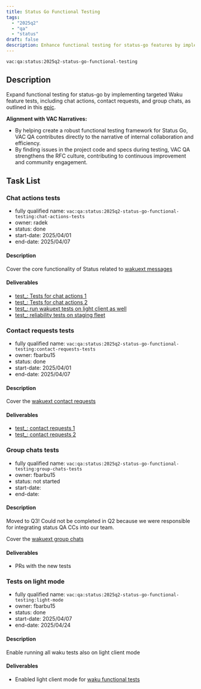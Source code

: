 ```yaml
---
title: Status Go Functional Testing
tags:
  - "2025q2"
  - "qa"
  - "status"  
draft: false  
description: Enhance functional testing for status-go features by implementing tests focused on Waku functionality.
---
```


`vac:qa:status:2025q2-status-go-functional-testing`

## Description
Expand functional testing for status-go by implementing targeted Waku feature tests, 
including chat actions, contact requests, and group chats, 
as outlined in this [epic](https://github.com/status-im/status-go/issues/6064). 

**Alignment with VAC Narratives:**
* By helping create a robust functional testing framework for Status Go,
  VAC QA contributes directly to the narrative of internal collaboration and efficiency.
* By finding issues in the project code and specs during testing,
  VAC QA strengthens the RFC culture, contributing to continuous improvement and community engagement.

## Task List


### Chat actions tests

* fully qualified name: `vac:qa:status:2025q2-status-go-functional-testing:chat-actions-tests`
* owner: radek
* status: done
* start-date: 2025/04/01
* end-date: 2025/04/07

#### Description
Cover the core functionality of Status related to [wakuext messages](https://github.com/status-im/status-go/issues/6072)

#### Deliverables
- [test_: Tests for chat actions 1](https://github.com/status-im/status-go/pull/6453)
- [test_: Tests for chat actions 2](https://github.com/status-im/status-go/pull/6492)
- [test_: run wakuext tests on light client as well](https://github.com/status-im/status-go/pull/6518) 
- [test_: reliability tests on staging fleet](https://github.com/status-im/status-go/pull/6543)


### Contact requests tests

* fully qualified name: `vac:qa:status:2025q2-status-go-functional-testing:contact-requests-tests`
* owner: fbarbu15
* status: done
* start-date: 2025/04/01
* end-date: 2025/04/07

#### Description
Cover the [wakuext contact requests](https://github.com/status-im/status-go/issues/6085)

#### Deliverables
* [test_: contact requests 1](https://github.com/status-im/status-go/pull/6425)
* [test_: contact requests 2](https://github.com/status-im/status-go/pull/6437)


### Group chats tests

* fully qualified name: `vac:qa:status:2025q2-status-go-functional-testing:group-chats-tests`
* owner: fbarbu15
* status: not started
* start-date: 
* end-date: 

#### Description
Moved to Q3! Could not be completed in Q2 because we were responsible for integrating status QA CCs into our team.

Cover the [wakuext group chats](https://github.com/status-im/status-go/issues/6071)

#### Deliverables
* PRs with the new tests

### Tests on light mode

* fully qualified name: `vac:qa:status:2025q2-status-go-functional-testing:light-mode`
* owner: fbarbu15
* status: done
* start-date: 2025/04/07
* end-date: 2025/04/24

#### Description
Enable running all waku tests also on light client mode

#### Deliverables
- Enabled light client mode for [waku functional tests](https://github.com/status-im/status-go/pull/6518/files)
